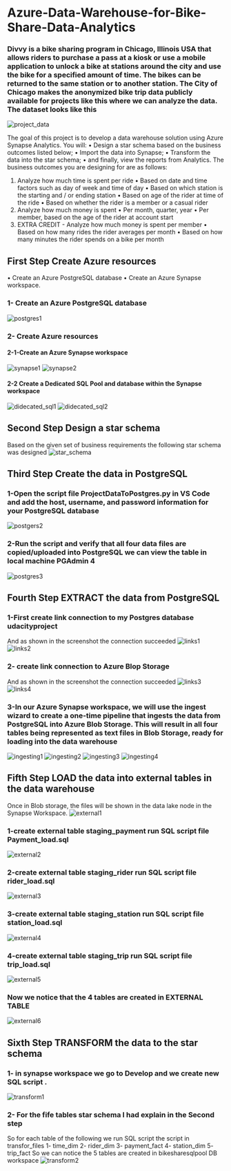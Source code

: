 # Azure-Data-Warehouse-for-Bike-Share-Data-Analytics
### Divvy is a bike sharing program in Chicago, Illinois USA that allows riders to purchase a pass at a kiosk or use a mobile application to unlock a bike at stations around the city and use the bike for a specified amount of time. The bikes can be returned to the same station or to another station. The City of Chicago makes the anonymized bike trip data publicly available for projects like this where we can analyze the data. The dataset looks like this
![project_data](screenshots/project_data.png "project_data")

The goal of this project is to develop a data warehouse solution using Azure Synapse Analytics. You will:
•	Design a star schema based on the business outcomes listed below;
•	Import the data into Synapse;
•	Transform the data into the star schema;
•	and finally, view the reports from Analytics.
The business outcomes you are designing for are as follows:
1.	Analyze how much time is spent per ride
•	Based on date and time factors such as day of week and time of day
•	Based on which station is the starting and / or ending station
•	Based on age of the rider at time of the ride
•	Based on whether the rider is a member or a casual rider
2.	Analyze how much money is spent
•	Per month, quarter, year
•	Per member, based on the age of the rider at account start
3.	EXTRA CREDIT - Analyze how much money is spent per member
•	Based on how many rides the rider averages per month
•	Based on how many minutes the rider spends on a bike per month
## First Step Create Azure resources
•	Create an Azure PostgreSQL database
•	Create an Azure Synapse workspace. 
### 1- Create an Azure PostgreSQL database
![postgres1](screenshots/postgres1.png "postgres1")

### 2- Create Azure resources
#### 2-1-Create an Azure Synapse workspace
![synapse1](screenshots/synapse1.png "synapse1")
![synapse2](screenshots/synapse2.png "synapse2")
#### 2-2 Create a Dedicated SQL Pool and database within the Synapse workspace
![didecated_sql1](screenshots/didecated_sql1.png "didecated_sql1")
![didecated_sql2](screenshots/didecated_sql2.png "didecated_sql2")

## Second Step Design a star schema
Based on the given set of business requirements the following star schema was designed
![star_schema](screenshots/star_schema.png "star_schema")

## Third Step Create the data in PostgreSQL
### 1-Open  the script file ProjectDataToPostgres.py  in VS Code and add the host, username, and password information for your PostgreSQL database

![postgers2](screenshots/postgers2.png "postgers2")

### 2-Run the script and verify that all four data files are copied/uploaded into PostgreSQL we can view the table in local machine PGAdmin 4
![postgres3](screenshots/postgres3.png "postgres3")

## Fourth Step EXTRACT the data from PostgreSQL

### 1-First create link connection to my Postgres database udacityproject
And as shown in the screenshot the connection succeeded
![links1](screenshots/links1.png "links1")
![links2](screenshots/links2.png "links2")

### 2- create link connection to Azure Blop Storage
And as shown in the screenshot the connection succeeded
![links3](screenshots/links3.png "links3")
![links4](screenshots/links4.png "links4")

### 3-In our Azure Synapse workspace, we will use the ingest wizard to create a one-time pipeline that ingests the data from PostgreSQL into Azure Blob Storage. This will result in all four tables being represented as text files in Blob Storage, ready for loading into the data warehouse

![ingesting1](screenshots/ingesting1.png "ingesting1")
![ingesting2](screenshots/ingesting2.png "ingesting2")
![ingesting3](screenshots/ingesting3.png "ingesting3")
![ingesting4](screenshots/ingesting4.png "ingesting4")

## Fifth Step LOAD the data into external tables in the data warehouse
Once in Blob storage, the files will be shown in the data lake node in the Synapse Workspace. 
![external1](screenshots/external1.png "external1")

### 1-create external table staging_payment run SQL script file Payment_load.sql 
![external2](screenshots/external1.png "external2")

### 2-create external table staging_rider run SQL script file rider_load.sql 
![external3](screenshots/external3.png "external3")

### 3-create external table staging_station run SQL script file station_load.sql
![external4](screenshots/external4.png "external4")

### 4-create external table staging_trip run SQL script file trip_load.sql 
![external5](screenshots/external5.png "external5")

### Now we notice that the 4 tables are created in EXTERNAL TABLE 
![external6](screenshots/external6.png "external6")

## Sixth Step TRANSFORM the data to the star schema
### 1- in synapse workspace we go to Develop and we create new SQL script .
![transform1](screenshots/transform1.png "transform1")

### 2- For the fife tables star schema I had explain in the Second step
So for each table of the following we run SQL script the script in transfor_files
1- time_dim
2- rider_dim
3- payment_fact
4- station_dim
5- trip_fact
So we can notice the 5 tables are created in bikesharesqlpool DB workspace
![transform2](screenshots/transform2.png "transform2")





